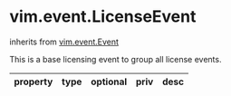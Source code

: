 vim.event.LicenseEvent
======================
inherits from [vim.event.Event](docs/vim.event.Event.md)


This is a base licensing event to group all license events.

| property | type | optional | priv | desc |
|:---------|:-----|:---------|:-----|:-----|


